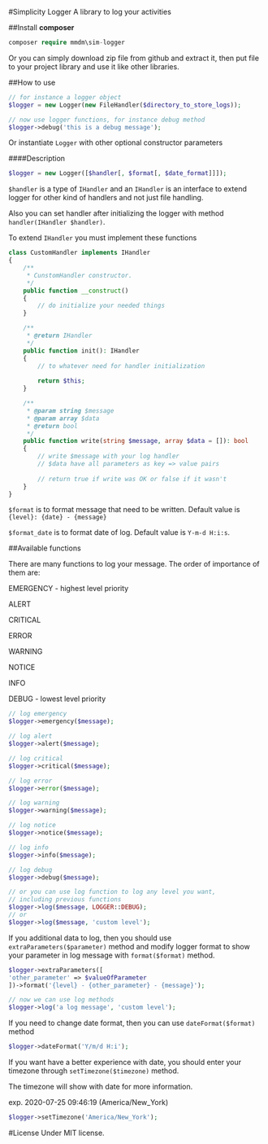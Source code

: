 #Simplicity Logger
A library to log your activities

##Install
**composer**
```php 
composer require mmdm\sim-logger
```

Or you can simply download zip file from github and extract it,
 then put file to your project library and use it like other libraries.

##How to use
```php
// for instance a logger object
$logger = new Logger(new FileHandler($directory_to_store_logs));

// now use logger functions, for instance debug method
$logger->debug('this is a debug message');
```

Or instantiate `Logger` with other optional constructor parameters

####Description

```php
$logger = new Logger([$handler[, $format[, $date_format]]]);
```
`$handler` is a type of `IHandler` and an `IHandler` is an interface
 to extend logger for other kind of handlers and not just file handling.
 
 Also you can set handler after initializing the logger with 
 method `handler(IHandler $handler)`.

To extend `IHandler` you must implement these functions
```php
class CustomHandler implements IHandler
{
    /**
     * CunstomHandler constructor.
     */
    public function __construct()
    {
        // do initialize your needed things
    }

    /**
     * @return IHandler
     */
    public function init(): IHandler
    {
        // to whatever need for handler initialization
        
        return $this;
    }

    /**
     * @param string $message
     * @param array $data
     * @return bool
     */
    public function write(string $message, array $data = []): bool
    {
        // write $message with your log handler
        // $data have all parameters as key => value pairs
        
        // return true if write was OK or false if it wasn't
    }
}
```

`$format` is to format message that need to be written.
 Default value is `{level}: {date} - {message}`

`$format_date` is to format date of log. Default value is `Y-m-d H:i:s`.

##Available functions

There are many functions to log your message. The order of importance 
of them are:

EMERGENCY - highest level priority

ALERT

CRITICAL

ERROR

WARNING

NOTICE

INFO

DEBUG - lowest level priority

```php
// log emergency
$logger->emergency($message);

// log alert
$logger->alert($message);

// log critical
$logger->critical($message);

// log error
$logger->error($message);

// log warning
$logger->warning($message);

// log notice
$logger->notice($message);

// log info
$logger->info($message);

// log debug
$logger->debug($message);

// or you can use log function to log any level you want,
// including previous functions
$logger->log($message, LOGGER::DEBUG);
// or
$logger->log($message, 'custom level');
```

If you additional data to log, then you should use 
`extraParameters($parameter)` method and modify logger format to 
show your parameter in log message with `format($format)` method.

```php
$logger->extraParameters([
'other_parameter' => $valueOfParameter
])->format('{level} - {other_parameter} - {message}');

// now we can use log methods
$logger->log('a log message', 'custom level');
```

If you need to change date format, then you can use `dateFormat($format)` 
method

```php
$logger->dateFormat('Y/m/d H:i');
```

If you want have a better experience with date, you should enter 
your timezone through `setTimezone($timezone)` method.

The timezone will show with date for more information.

exp. 2020-07-25 09:46:19 (America/New_York)

```php
$logger->setTimezone('America/New_York');
```

#License
Under MIT license.
